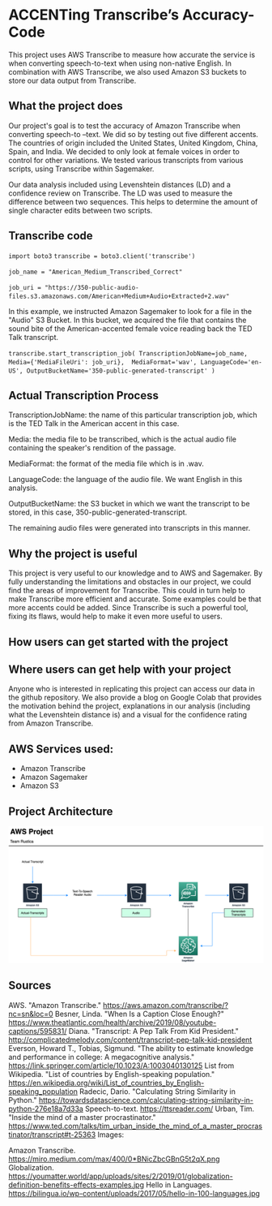 # ACCENTing Transcribe’s Accuracy-Code
This project uses AWS Transcribe to measure how accurate the service is when converting speech-to-text when using non-native English. In combination with AWS Transcribe, we also used Amazon S3 buckets to store our data output from Transcribe.


## What the project does


Our project's goal is to test the accuracy of Amazon Transcribe when converting speech-to –text. We did so by testing out five different accents. The countries of origin included the United States, United Kingdom, China, Spain, and India. We decided to only look at female voices in order to control for other variations. We tested various transcripts from various scripts, using Transcribe within Sagemaker.

Our data analysis included using Levenshtein distances (LD) and a confidence review on Transcribe. The LD was used to measure the difference between two sequences. This helps to determine the amount of single character edits between  two scripts. 

## Transcribe code

`import boto3`
`transcribe = boto3.client('transcribe')`

`job_name = "American_Medium_Transcribed_Correct"`

`job_uri = "https://350-public-audio-files.s3.amazonaws.com/American+Medium+Audio+Extracted+2.wav"`

In this example, we instructed Amazon Sagemaker to look for a file in the "Audio" S3 Bucket. In this bucket, we acquired the file that contains the sound bite of the American-accented female voice reading back the TED Talk transcript.


`transcribe.start_transcription_job(
    TranscriptionJobName=job_name,
    Media={'MediaFileUri': job_uri}, 
    MediaFormat='wav',
    LanguageCode='en-US',
    OutputBucketName='350-public-generated-transcript'
)`

## Actual Transcription Process

TranscriptionJobName: the name of this particular transcription job, which is the TED Talk in the American accent in this case.

Media: the media file to be transcribed, which is the actual audio file containing the speaker's rendition of the passage.

MediaFormat: the format of the media file which is in .wav.

LanguageCode: the language of the audio file. We want English in this analysis.

OutputBucketName: the S3 bucket in which we want the transcript to be stored, in this case, 350-public-generated-transcript. 

The remaining audio files were generated into transcripts in this manner.



## Why the project is useful

This project is very useful to our knowledge and to AWS and Sagemaker. By fully understanding the limitations and obstacles in our project, we could find the areas of improvement for Transcribe. This could in turn help to make Transcribe more efficient and accurate. Some examples could be that more accents could be added. Since Transcribe is such a powerful tool, fixing its flaws, would help to make it even more useful to users. 




## How users can get started with the project



## Where users can get help with your project
Anyone who is interested in replicating this project can access our data in the github repository. We also provide a blog on Google Colab that provides the motivation behind the project, explanations in our analysis (including what the Levenshtein distance is) and a visual for the confidence rating from Amazon Transcribe.

## AWS Services used:
- Amazon Transcribe
- Amazon Sagemaker
- Amazon S3

## Project Architecture 

![PA](arch.png)


## Sources


AWS. "Amazon Transcribe." https://aws.amazon.com/transcribe/?nc=sn&loc=0
Besner, Linda. "When Is a Caption Close Enough?" https://www.theatlantic.com/health/archive/2019/08/youtube-captions/595831/
Diana. "Transcript: A Pep Talk From Kid President." http://complicatedmelody.com/content/transcript-pep-talk-kid-president
Everson, Howard T., Tobias, Sigmund. "The ability to estimate knowledge and performance in college: A megacognitive analysis." https://link.springer.com/article/10.1023/A:1003040130125
List from Wikipedia. "List of countries by English-speaking population." https://en.wikipedia.org/wiki/List_of_countries_by_English-speaking_population
Radecic, Dario. "Calculating String Similarity in Python." https://towardsdatascience.com/calculating-string-similarity-in-python-276e18a7d33a
Speech-to-text. https://ttsreader.com/
Urban, Tim. "Inside the mind of a master procrastinator." https://www.ted.com/talks/tim_urban_inside_the_mind_of_a_master_procrastinator/transcript#t-25363 
Images:

Amazon Transcribe. https://miro.medium.com/max/400/0*BNicZbcGBnG5t2qX.png
Globalization. https://youmatter.world/app/uploads/sites/2/2019/01/globalization-definition-benefits-effects-examples.jpg
Hello in Languages. https://bilingua.io/wp-content/uploads/2017/05/hello-in-100-languages.jpg
